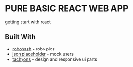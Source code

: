 # PURE BASIC REACT WEB APP 
getting start with react

## Built With
* [robohash](https://robohash.org/) - robo pics
* [json placeholder](https://jsonplaceholder.typicode.com/users) - mock users
* [tachyons](https://tachyons.io/) - design and responsive ui parts

